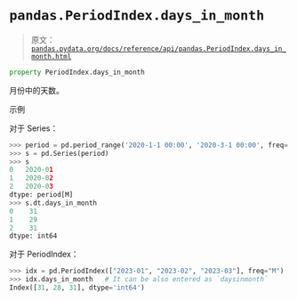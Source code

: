 # `pandas.PeriodIndex.days_in_month`

> 原文：[`pandas.pydata.org/docs/reference/api/pandas.PeriodIndex.days_in_month.html`](https://pandas.pydata.org/docs/reference/api/pandas.PeriodIndex.days_in_month.html)

```py
property PeriodIndex.days_in_month
```

月份中的天数。

示例

对于 Series：

```py
>>> period = pd.period_range('2020-1-1 00:00', '2020-3-1 00:00', freq='M')
>>> s = pd.Series(period)
>>> s
0   2020-01
1   2020-02
2   2020-03
dtype: period[M]
>>> s.dt.days_in_month
0    31
1    29
2    31
dtype: int64 
```

对于 PeriodIndex：

```py
>>> idx = pd.PeriodIndex(["2023-01", "2023-02", "2023-03"], freq="M")
>>> idx.days_in_month   # It can be also entered as `daysinmonth`
Index([31, 28, 31], dtype='int64') 
```
